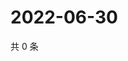 # 2022-06-30

共 0 条

<!-- BEGIN WEIBO -->
<!-- 最后更新时间 Thu Jun 30 2022 20:33:23 GMT+0800 (China Standard Time) -->

<!-- END WEIBO -->
